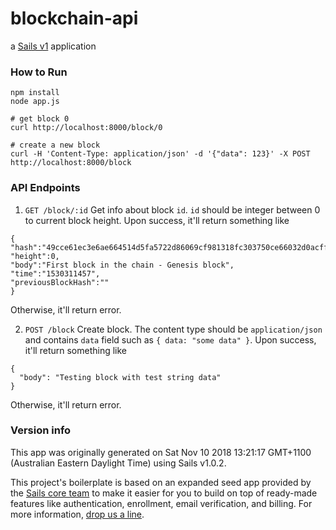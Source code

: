 # blockchain-api

a [Sails v1](https://sailsjs.com) application


### How to Run
```
npm install
node app.js

# get block 0
curl http://localhost:8000/block/0

# create a new block
curl -H 'Content-Type: application/json' -d '{"data": 123}' -X POST http://localhost:8000/block
```

### API Endpoints
1. `GET /block/:id`
Get info about block `id`. `id` should be integer between 0 to current block height. Upon success, it'll return something like

```
{
"hash":"49cce61ec3e6ae664514d5fa5722d86069cf981318fc303750ce66032d0acff3",
"height":0,
"body":"First block in the chain - Genesis block",
"time":"1530311457",
"previousBlockHash":""
}
```

Otherwise, it'll return error.

2. `POST /block`
Create block. The content type should be `application/json` and contains `data` field such as `{ data: "some data" }`. Upon success, it'll return
something like
```
{
  "body": "Testing block with test string data"
}
```

Otherwise, it'll return error.

### Version info

This app was originally generated on Sat Nov 10 2018 13:21:17 GMT+1100 (Australian Eastern Daylight Time) using Sails v1.0.2.

<!-- Internally, Sails used [`sails-generate@1.15.28`](https://github.com/balderdashy/sails-generate/tree/v1.15.28/lib/core-generators/new). -->


This project's boilerplate is based on an expanded seed app provided by the [Sails core team](https://sailsjs.com/about) to make it easier for you to build on top of ready-made features like authentication, enrollment, email verification, and billing.  For more information, [drop us a line](https://sailsjs.com/support).


<!--
Note:  Generators are usually run using the globally-installed `sails` CLI (command-line interface).  This CLI version is _environment-specific_ rather than app-specific, thus over time, as a project's dependencies are upgraded or the project is worked on by different developers on different computers using different versions of Node.js, the Sails dependency in its package.json file may differ from the globally-installed Sails CLI release it was originally generated with.  (Be sure to always check out the relevant [upgrading guides](https://sailsjs.com/upgrading) before upgrading the version of Sails used by your app.  If you're stuck, [get help here](https://sailsjs.com/support).)
-->

